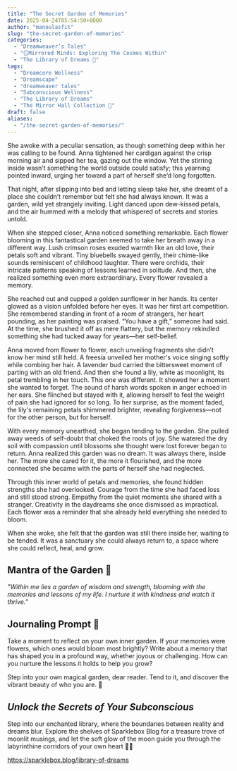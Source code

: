 ```yaml
---
title: "The Secret Garden of Memories"
date: 2025-04-24T05:54:50+0000
author: "manoulasfit"
slug: "the-secret-garden-of-memories"
categories:
  - "Dreamweaver’s Tales"
  - "🪞Mirrored Minds: Exploring The Cosmos Within"
  - "The Library of Dreams 📜"
tags:
  - "Dreamcore Wellness"
  - "Dreamscape"
  - "dreamweaver tales"
  - "Subconscious Wellness"
  - "The Library of Dreams"
  - "The Mirror Hall Collection 🌹"
draft: false
aliases:
  - "/the-secret-garden-of-memories/"
---
```

She awoke with a peculiar sensation, as though something deep within her was calling to be found. Anna tightened her cardigan against the crisp morning air and sipped her tea, gazing out the window. Yet the stirring inside wasn’t something the world outside could satisfy; this yearning pointed inward, urging her toward a part of herself she’d long forgotten.

That night, after slipping into bed and letting sleep take her, she dreamt of a place she couldn’t remember but felt she had always known. It was a garden, wild yet strangely inviting. Light danced upon dew-kissed petals, and the air hummed with a melody that whispered of secrets and stories untold.

When she stepped closer, Anna noticed something remarkable. Each flower blooming in this fantastical garden seemed to take her breath away in a different way. Lush crimson roses exuded warmth like an old love, their petals soft and vibrant. Tiny bluebells swayed gently, their chime-like sounds reminiscent of childhood laughter. There were orchids, their intricate patterns speaking of lessons learned in solitude. And then, she realized something even more extraordinary. Every flower revealed a memory.

She reached out and cupped a golden sunflower in her hands. Its center glowed as a vision unfolded before her eyes. It was her first art competition. She remembered standing in front of a room of strangers, her heart pounding, as her painting was praised. “You have a gift,” someone had said. At the time, she brushed it off as mere flattery, but the memory rekindled something she had tucked away for years—her self-belief.

Anna moved from flower to flower, each unveiling fragments she didn’t know her mind still held. A freesia unveiled her mother's voice singing softly while combing her hair. A lavender bud carried the bittersweet moment of parting with an old friend. And then she found a lily, white as moonlight, its petal trembling in her touch. This one was different. It showed her a moment she wanted to forget. The sound of harsh words spoken in anger echoed in her ears. She flinched but stayed with it, allowing herself to feel the weight of pain she had ignored for so long. To her surprise, as the moment faded, the lily's remaining petals shimmered brighter, revealing forgiveness—not for the other person, but for herself.

With every memory unearthed, she began tending to the garden. She pulled away weeds of self-doubt that choked the roots of joy. She watered the dry soil with compassion until blossoms she thought were lost forever began to return. Anna realized this garden was no dream. It was always there, inside her. The more she cared for it, the more it flourished, and the more connected she became with the parts of herself she had neglected.

Through this inner world of petals and memories, she found hidden strengths she had overlooked. Courage from the time she had faced loss and still stood strong. Empathy from the quiet moments she shared with a stranger. Creativity in the daydreams she once dismissed as impractical. Each flower was a reminder that she already held everything she needed to bloom.

When she woke, she felt that the garden was still there inside her, waiting to be tended. It was a sanctuary she could always return to, a space where she could reflect, heal, and grow.

## Mantra of the Garden 🌸

*"Within me lies a garden of wisdom and strength, blooming with the memories and lessons of my life. I nurture it with kindness and watch it thrive."*

## Journaling Prompt 🌱

Take a moment to reflect on your own inner garden. If your memories were flowers, which ones would bloom most brightly? Write about a memory that has shaped you in a profound way, whether joyous or challenging. How can you nurture the lessons it holds to help you grow?

Step into your own magical garden, dear reader. Tend to it, and discover the vibrant beauty of who you are. 🌺

## *Unlock the Secrets of Your Subconscious* 

Step into our enchanted library, where the boundaries between reality and dreams blur. Explore the shelves of Sparklebox Blog for a treasure trove of moonlit musings, and let the soft glow of the moon guide you through the labyrinthine corridors of your own heart 🌙✨

https://sparklebox.blog/library-of-dreams